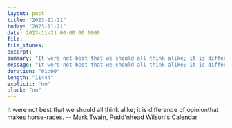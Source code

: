 ```yaml
---
layout: post
title: "2023-11-21"
today: "2023-11-21"
date: 2023-11-21 00:00:00 0000
file:
file_itunes:
excerpt:
summary: "It were not best that we should all think alike; it is difference of opinionthat makes horse-races. -- Mark Twain, Pudd'nhead Wilson's Calendar "
message: "It were not best that we should all think alike; it is difference of opinionthat makes horse-races. -- Mark Twain, Pudd'nhead Wilson's Calendar "
duration: "01:00"
length: "11444"
explicit: "no"
block: "no"
---
```

It were not best that we should all think alike; it is difference of opinionthat makes horse-races. -- Mark Twain, Pudd'nhead Wilson's Calendar 

